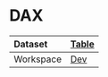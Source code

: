 



# DAX

|Dataset|[Table](./../Table.md)|
| :--- | :--- |
|Workspace|[Dev](../../Workspaces/Dev.md)|
